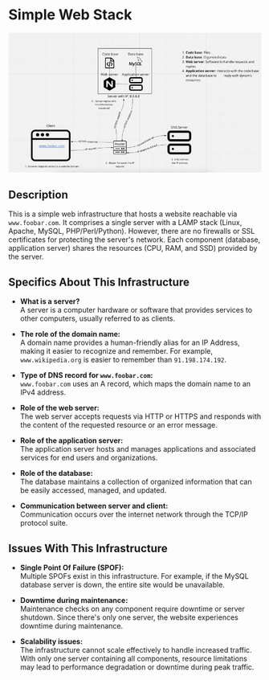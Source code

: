 # Simple Web Stack

![Image of a simple web stack](Images/0-simple_web_stack.PNG)

## Description

This is a simple web infrastructure that hosts a website reachable via `www.foobar.com`. It comprises a single server with a LAMP stack (Linux, Apache, MySQL, PHP/Perl/Python). However, there are no firewalls or SSL certificates for protecting the server's network. Each component (database, application server) shares the resources (CPU, RAM, and SSD) provided by the server.

## Specifics About This Infrastructure

- **What is a server?**  
A server is a computer hardware or software that provides services to other computers, usually referred to as clients.

- **The role of the domain name:**  
A domain name provides a human-friendly alias for an IP Address, making it easier to recognize and remember. For example, `www.wikipedia.org` is easier to remember than `91.198.174.192`.

- **Type of DNS record for `www.foobar.com`:**  
`www.foobar.com` uses an A record, which maps the domain name to an IPv4 address.

- **Role of the web server:**  
The web server accepts requests via HTTP or HTTPS and responds with the content of the requested resource or an error message.

- **Role of the application server:**  
The application server hosts and manages applications and associated services for end users and organizations.

- **Role of the database:**  
The database maintains a collection of organized information that can be easily accessed, managed, and updated.

- **Communication between server and client:**  
Communication occurs over the internet network through the TCP/IP protocol suite.

## Issues With This Infrastructure

- **Single Point Of Failure (SPOF):**  
Multiple SPOFs exist in this infrastructure. For example, if the MySQL database server is down, the entire site would be unavailable.

- **Downtime during maintenance:**  
Maintenance checks on any component require downtime or server shutdown. Since there's only one server, the website experiences downtime during maintenance.

- **Scalability issues:**  
The infrastructure cannot scale effectively to handle increased traffic. With only one server containing all components, resource limitations may lead to performance degradation or downtime during peak traffic.
